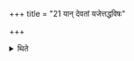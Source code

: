 +++
title = "21 यान् देवतां यजेत्तद्धविषः"

+++

<details><summary>थिते</summary>

21. To whatsoever deity he offers the oblation, from the oblation-material of it, he cuts the portion first.
</details>
